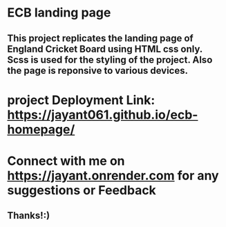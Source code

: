 # ECB landing page
## This project replicates the landing page of England Cricket Board using HTML css only. Scss is used for the styling of the project. Also the page is reponsive to various devices.

# project Deployment Link: https://jayant061.github.io/ecb-homepage/

# Connect with me on https://jayant.onrender.com for any suggestions or Feedback
## Thanks!:)